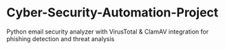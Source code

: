 # Cyber-Security-Automation-Project
Python email security analyzer with VirusTotal &amp; ClamAV integration for phishing detection and threat analysis
